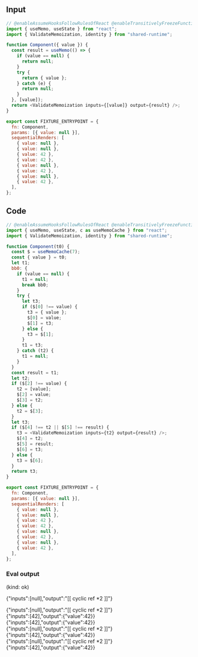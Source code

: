 
## Input

```javascript
// @enableAssumeHooksFollowRulesOfReact @enableTransitivelyFreezeFunctionExpressions
import { useMemo, useState } from "react";
import { ValidateMemoization, identity } from "shared-runtime";

function Component({ value }) {
  const result = useMemo(() => {
    if (value == null) {
      return null;
    }
    try {
      return { value };
    } catch (e) {
      return null;
    }
  }, [value]);
  return <ValidateMemoization inputs={[value]} output={result} />;
}

export const FIXTURE_ENTRYPOINT = {
  fn: Component,
  params: [{ value: null }],
  sequentialRenders: [
    { value: null },
    { value: null },
    { value: 42 },
    { value: 42 },
    { value: null },
    { value: 42 },
    { value: null },
    { value: 42 },
  ],
};

```

## Code

```javascript
// @enableAssumeHooksFollowRulesOfReact @enableTransitivelyFreezeFunctionExpressions
import { useMemo, useState, c as useMemoCache } from "react";
import { ValidateMemoization, identity } from "shared-runtime";

function Component(t0) {
  const $ = useMemoCache(7);
  const { value } = t0;
  let t1;
  bb0: {
    if (value == null) {
      t1 = null;
      break bb0;
    }
    try {
      let t3;
      if ($[0] !== value) {
        t3 = { value };
        $[0] = value;
        $[1] = t3;
      } else {
        t3 = $[1];
      }
      t1 = t3;
    } catch (t2) {
      t1 = null;
    }
  }
  const result = t1;
  let t2;
  if ($[2] !== value) {
    t2 = [value];
    $[2] = value;
    $[3] = t2;
  } else {
    t2 = $[3];
  }
  let t3;
  if ($[4] !== t2 || $[5] !== result) {
    t3 = <ValidateMemoization inputs={t2} output={result} />;
    $[4] = t2;
    $[5] = result;
    $[6] = t3;
  } else {
    t3 = $[6];
  }
  return t3;
}

export const FIXTURE_ENTRYPOINT = {
  fn: Component,
  params: [{ value: null }],
  sequentialRenders: [
    { value: null },
    { value: null },
    { value: 42 },
    { value: 42 },
    { value: null },
    { value: 42 },
    { value: null },
    { value: 42 },
  ],
};

```
      
### Eval output
(kind: ok) <div>{"inputs":[null],"output":"[[ cyclic ref *2 ]]"}</div>
<div>{"inputs":[null],"output":"[[ cyclic ref *2 ]]"}</div>
<div>{"inputs":[42],"output":{"value":42}}</div>
<div>{"inputs":[42],"output":{"value":42}}</div>
<div>{"inputs":[null],"output":"[[ cyclic ref *2 ]]"}</div>
<div>{"inputs":[42],"output":{"value":42}}</div>
<div>{"inputs":[null],"output":"[[ cyclic ref *2 ]]"}</div>
<div>{"inputs":[42],"output":{"value":42}}</div>
